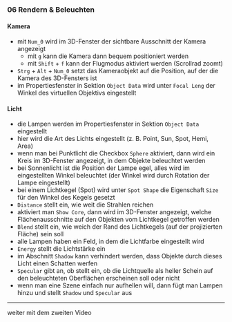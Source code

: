 ### 06 Rendern & Beleuchten

#### Kamera
- mit `Num_0` wird im 3D-Fenster der sichtbare Ausschnitt der Kamera angezeigt
  - mit `g` kann die Kamera dann bequem positioniert werden
  - mit `Shift` + `f` kann der Flugmodus aktiviert werden (Scrollrad zoomt)
- `Strg` + `Alt` + `Num_0` setzt das Kameraobjekt auf die Position, auf der die Kamera des 3D-Fensters ist
- im Propertiesfenster in Sektion `Object Data` wird unter `Focal Leng` der Winkel des virtuellen Objektivs eingestellt

#### Licht
- die Lampen werden im Propertiesfenster in Sektion `Object Data` eingestellt
 - hier wird die Art des Lichts eingestellt (z. B. Point, Sun, Spot, Hemi, Area)
- wenn man bei Punktlicht die Checkbox `Sphere` aktiviert, dann wird ein Kreis im 3D-Fenster angezeigt, in dem Objekte beleuchtet werden
- bei Sonnenlicht ist die Position der Lampe egel, alles wird im eingestellten Winkel beleuchtet (der Winkel wird durch Rotation der Lampe eingestellt)
- bei einem Lichtkegel (Spot) wird unter `Spot Shape` die Eigenschaft `Size` für den Winkel des Kegels gesetzt
 - `Distance` stellt ein, wie weit die Strahlen reichen
 - aktiviert man `Show Core`, dann wird im 3D-Fenster angezeigt, welche Flächenausschnitte auf den Objekten vom Lichtkegel getroffen werden
 - `Blend` stellt ein, wie weich der Rand des Lichtkegels (auf der projizierten Fläche) sein soll
- alle Lampen haben ein Feld, in dem die Lichtfarbe eingestellt wird
- `Energy` stellt die Lichtstärke ein
- im Abschnitt `Shadow` kann verhindert werden, dass Objekte durch dieses Licht einen Schatten werfen
- `Specular` gibt an, ob stellt ein, ob die Lichtquelle als heller Schein auf den beleuchteten Oberflächen erscheinen soll oder nicht
- wenn man eine Szene einfach nur aufhellen will, dann fügt man Lampen hinzu und stellt `Shadow` und `Specular` aus

----------
weiter mit dem zweiten Video
